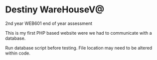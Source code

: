 # Destiny WareHouseV@

2nd year WEB601 end of year assessment

This is my first PHP based website were we had to communicate with a database.

Run database script before testing. File location may need to be altered within code.
